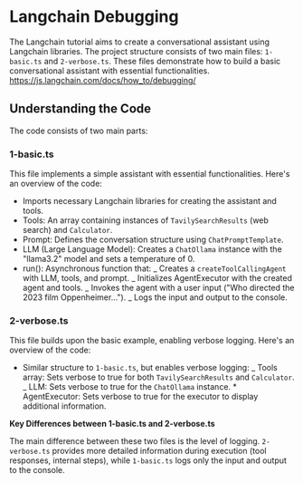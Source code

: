 # Langchain Debugging

The Langchain tutorial aims to create a conversational assistant using
Langchain libraries. The project structure consists of two main files:
`1-basic.ts` and `2-verbose.ts`. These files demonstrate how to build a
basic conversational assistant with essential functionalities.
https://js.langchain.com/docs/how_to/debugging/

## Understanding the Code

The code consists of two main parts:

### 1-basic.ts

This file implements a simple assistant with essential functionalities.
Here's an overview of the code:

- Imports necessary Langchain libraries for creating the assistant and
  tools.
- Tools: An array containing instances of `TavilySearchResults` (web
  search) and `Calculator`.
- Prompt: Defines the conversation structure using `ChatPromptTemplate`.
- LLM (Large Language Model): Creates a `ChatOllama` instance with the
  "llama3.2" model and sets a temperature of 0.
- run(): Asynchronous function that:
  _ Creates a `createToolCallingAgent` with LLM, tools, and prompt.
  _ Initializes AgentExecutor with the created agent and tools.
  _ Invokes the agent with a user input ("Who directed the 2023 film
  Oppenheimer...").
  _ Logs the input and output to the console.

### 2-verbose.ts

This file builds upon the basic example, enabling verbose logging. Here's
an overview of the code:

- Similar structure to `1-basic.ts`, but enables verbose logging:
  _ Tools array: Sets verbose to true for both `TavilySearchResults`
  and `Calculator`.
  _ LLM: Sets verbose to true for the `ChatOllama` instance. \* AgentExecutor: Sets verbose to true for the executor to display
  additional information.

**Key Differences between 1-basic.ts and 2-verbose.ts**

The main difference between these two files is the level of logging.
`2-verbose.ts` provides more detailed information during execution (tool
responses, internal steps), while `1-basic.ts` logs only the input and
output to the console.
